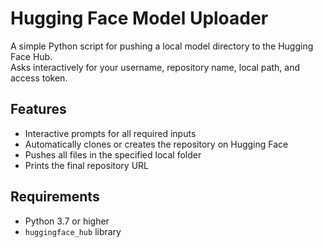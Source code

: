 # Hugging Face Model Uploader

A simple Python script for pushing a local model directory to the Hugging Face Hub.  
Asks interactively for your username, repository name, local path, and access token.

## Features

- Interactive prompts for all required inputs  
- Automatically clones or creates the repository on Hugging Face  
- Pushes all files in the specified local folder  
- Prints the final repository URL

## Requirements

- Python 3.7 or higher  
- `huggingface_hub` library


